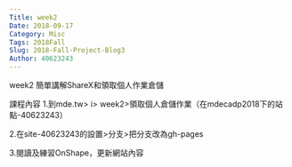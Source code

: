 ```yaml
---
Title: week2
Date: 2018-09-17 
Category: Misc
Tags: 2018Fall
Slug: 2018-Fall-Project-Blog3
Author: 40623243
---
```

week2
簡單講解ShareX和領取個人作業倉儲

<!-- PELICAN_END_SUMMARY -->

課程內容
1.到mde.tw> i> week2>領取個人倉儲作業（在mdecadp2018下的站點-40623243）

2.在site-40623243的設置>分支>把分支改為gh-pages

3.閱讀及練習OnShape，更新網站內容